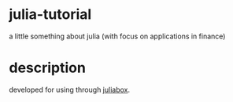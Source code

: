 # julia-tutorial
a little something about julia (with focus on applications in finance)

# description
developed for using through [juliabox](https://juliabox.com/).
